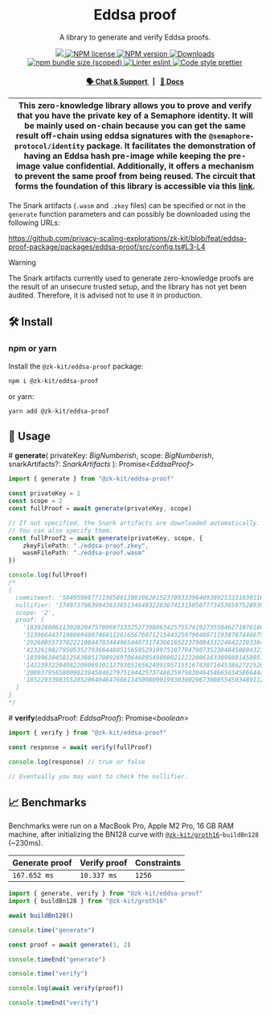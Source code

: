 <p align="center">
    <h1 align="center">
        Eddsa proof
    </h1>
    <p align="center">A library to generate and verify Eddsa proofs.</p>
</p>

<p align="center">
    <a href="https://github.com/privacy-scaling-explorations/zk-kit">
        <img src="https://img.shields.io/badge/project-zk--kit-blue.svg?style=flat-square">
    </a>
    <a href="https://github.com/privacy-scaling-explorations/zk-kit/tree/main/packages/eddsa-proof/LICENSE">
        <img alt="NPM license" src="https://img.shields.io/npm/l/%40zk-kit%eddsa-proof?style=flat-square">
    </a>
    <a href="https://www.npmjs.com/package/@zk-kit/eddsa-proof">
        <img alt="NPM version" src="https://img.shields.io/npm/v/@zk-kit/eddsa-proof?style=flat-square" />
    </a>
    <a href="https://npmjs.org/package/@zk-kit/eddsa-proof">
        <img alt="Downloads" src="https://img.shields.io/npm/dm/@zk-kit/eddsa-proof.svg?style=flat-square" />
    </a>
    <a href="https://bundlephobia.com/package/@zk-kit/eddsa-proof">
        <img alt="npm bundle size (scoped)" src="https://img.shields.io/bundlephobia/minzip/@zk-kit/eddsa-proof" />
    </a>
    <a href="https://eslint.org/">
        <img alt="Linter eslint" src="https://img.shields.io/badge/linter-eslint-8080f2?style=flat-square&logo=eslint" />
    </a>
    <a href="https://prettier.io/">
        <img alt="Code style prettier" src="https://img.shields.io/badge/code%20style-prettier-f8bc45?style=flat-square&logo=prettier" />
    </a>
</p>

<div align="center">
    <h4>
        <a href="https://appliedzkp.org/discord">
            🗣️ Chat &amp; Support
        </a>
        <span>&nbsp;&nbsp;|&nbsp;&nbsp;</span>
        <a href="https://zkkit.pse.dev/modules/_zk_kit_eddsa_proof.html">
            📘 Docs
        </a>
    </h4>
</div>

| This zero-knowledge library allows you to prove and verify that you have the private key of a Semaphore identity. It will be mainly used on-chain because you can get the same result off-chain using eddsa signatures with the `@semaphore-protocol/identity` package. It facilitates the demonstration of having an Eddsa hash pre-image while keeping the pre-image value confidential. Additionally, it offers a mechanism to prevent the same proof from being reused. The circuit that forms the foundation of this library is accessible via this [link](https://github.com/privacy-scaling-explorations/zk-kit/blob/main/packages/circuits/templates/eddsa-proof.circom). |
| --------------------------------------------------------------------------------------------------------------------------------------------------------------------------------------------------------------------------------------------------------------------------------------------------------------------------------------------------------------------------------------------------------------------------------------------------------------------------------------------------------------------------------------------------------------------------------------------------------------------------------------------------------------------------------- |

The Snark artifacts (`.wasm` and `.zkey` files) can be specified or not in the `generate` function parameters and can possibly be downloaded using the following URLs:

https://github.com/privacy-scaling-explorations/zk-kit/blob/feat/eddsa-proof-package/packages/eddsa-proof/src/config.ts#L3-L4

> [!WARNING]  
> The Snark artifacts currently used to generate zero-knowledge proofs are the result of an unsecure trusted setup, and the library has not yet been audited. Therefore, it is advised not to use it in production.

## 🛠 Install

### npm or yarn

Install the `@zk-kit/eddsa-proof` package:

```bash
npm i @zk-kit/eddsa-proof
```

or yarn:

```bash
yarn add @zk-kit/eddsa-proof
```

## 📜 Usage

\# **generate**(
privateKey: _BigNumberish_,
scope: _BigNumberish_,
snarkArtifacts?: _SnarkArtifacts_
): Promise\<_EddsaProof_>

```typescript
import { generate } from "@zk-kit/eddsa-proof"

const privateKey = 1
const scope = 2
const fullProof = await generate(privateKey, scope)

// If not specified, the Snark artifacts are downloaded automatically.
// You can also specify them.
const fullProof2 = await generate(privateKey, scope, {
    zkeyFilePath: "./eddsa-proof.zkey",
    wasmFilePath: "./eddsa-proof.wasm"
})

console.log(fullProof)
/*
{
  commitment: '5049599877119858813001062015237093339640938925333103011635461484168047396248',
  nullifier: '17497379639943633851346493228367413150507773453659752893900470911568040697361',
  scope: '2',
  proof: [
    '18392800611302820475709697133252739806342575574192735504627107618084955849494',
    '3139664437198069480746011261656760712154432507964807119387874466754122504319',
    '2926005573702221084470344496544073174366165223790843322464223933649959929270',
    '4132619827950535279366448851565052919975107704790735230484508843232670051733',
    '10399610458125638051700926970646895498080212222006163309808145895168057525016',
    '14223932204982209069301127930516562499195715516743071645386272252629709681389',
    '2000379565800902394584627975194425737486259798384645466563458664443092083577',
    '18522933983552852064046476861145098090199303002967300855459348911236791388680'
  ]
}
*/
```

\# **verify**(eddsaProof: _EddsaProof_): Promise\<_boolean_>

```typescript
import { verify } from "@zk-kit/eddsa-proof"

const response = await verify(fullProof)

console.log(response) // true or false

// Eventually you may want to check the nullifier.
```

## 📈 Benchmarks

Benchmarks were run on a MacBook Pro, Apple M2 Pro, 16 GB RAM machine, after initializing the BN128 curve with [`@zk-kit/groth16`](https://github.com/privacy-scaling-explorations/zk-kit/edit/main/packages/groth16)-`buildBn128` (~230ms).

| Generate proof | Verify proof | Constraints |
| -------------- | ------------ | ----------- |
| `167.652 ms`   | `10.337 ms`  | `1256`      |

```ts
import { generate, verify } from "@zk-kit/eddsa-proof"
import { buildBn128 } from "@zk-kit/groth16"

await buildBn128()

console.time("generate")

const proof = await generate(1, 2)

console.timeEnd("generate")

console.time("verify")

console.log(await verify(proof))

console.timeEnd("verify")
```
